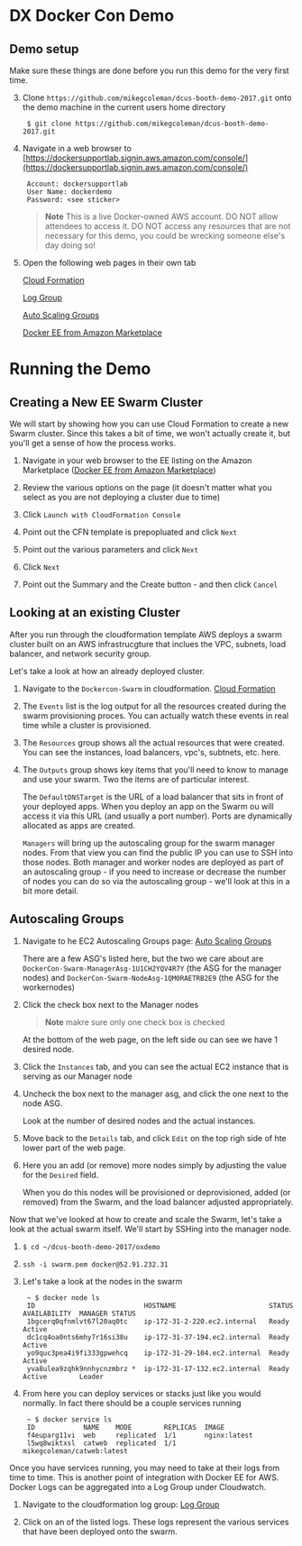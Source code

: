 # DX Docker Con Demo

## Demo setup

Make sure these things are done before you run this demo for the very first time. 

3. Clone `https://github.com/mikegcoleman/dcus-booth-demo-2017.git` onto the demo machine in the current users home directory

		$ git clone https://github.com/mikegcoleman/dcus-booth-demo-2017.git 
             
5. Navigate in a web browser to [https://dockersupportlab.signin.aws.amazon.com/console/](https://dockersupportlab.signin.aws.amazon.com/console/)

		Account: dockersupportlab
		User Name: dockerdemo
		Password: <see sticker>

	> **Note** This is a live Docker-owned AWS account. DO NOT allow attendees to access it. DO NOT access any resources that are not necessary for this demo, you could be wrecking someone else's day doing so!
	
6. Open the following web pages in their own tab
	
	[Cloud Formation](https://console.aws.amazon.com/cloudformation/home?region=us-east-1#/stack/detail?stackId=arn:aws:cloudformation:us-east-1:698275814562:stack%2FDockerCon-Swarm%2F17e2ec00-2213-11e7-a89e-50d5cd1ea8d2)
	
	[Log Group](https://console.aws.amazon.com/cloudwatch/home?region=us-east-1#logStream:group=DockerCon-Swarm-lg)
	
	[Auto Scaling Groups](https://console.aws.amazon.com/ec2/autoscaling/home?region=us-east-1#AutoScalingGroups:view=details)
	
	[Docker EE from Amazon Marketplace](https://aws.amazon.com/marketplace/fulfillment?fulfillmentOptionId=abdd18e9-f511-452d-a9cb-c9ffe72383df&productId=542db327-b437-4851-8f65-f15d5c80b4ef&ref_=dtl_psb_continue&region=us-east-1&showManualLaunchTab=CLOUD_FORMATION)
	



# Running the Demo

## Creating a New EE Swarm Cluster

We will start by showing how you can use Cloud Formation to create a new Swarm cluster. Since this takes a bit of time, we won't actually create it, but you'll get a sense of how the process works. 

1. Navigate in your web browser to the EE listing on the Amazon Marketplace ([Docker EE from Amazon Marketplace](https://aws.amazon.com/marketplace/fulfillment?fulfillmentOptionId=abdd18e9-f511-452d-a9cb-c9ffe72383df&productId=542db327-b437-4851-8f65-f15d5c80b4ef&ref_=dtl_psb_continue&region=us-east-1&showManualLaunchTab=CLOUD_FORMATION))

2. Review the various options on the page (it doesn't matter what you select as you are not deploying a cluster due to time)

3. Click `Launch with CloudFormation Console`

4. Point out the CFN template is prepopluated and click `Next`

5. Point out the various parameters and click `Next`

6. Click `Next`

7. Point out the Summary and the Create button - and then click `Cancel`

## Looking at an existing Cluster

After you run through the cloudformation template AWS deploys a swarm cluster built on an AWS infrastrucgture that inclues the VPC, subnets, load balancer, and network security group. 

Let's take a look at how an already deployed cluster. 

1. Navigate to the `Dockercon-Swarm` in cloudformation. [Cloud Formation](https://console.aws.amazon.com/cloudformation/home?region=us-east-1#/stack/detail?stackId=arn:aws:cloudformation:us-east-1:698275814562:stack%2FDockerCon-Swarm%2F17e2ec00-2213-11e7-a89e-50d5cd1ea8d2)

2. The `Events` list is the log output for all the resources created during the swarm provisioning proces. You can actually watch these events in real time while a cluster is provisioned. 

3. The `Resources` group shows all the actual resources that were created. You can see the instances, load balancers, vpc's, subtnets, etc. here. 

4. The `Outputs` group shows key items that you'll need to know to manage and use your swarm.  Two the items are of particular interest. 

	The `DefaultDNSTarget` is the URL of a load balancer that sits in front of your deployed apps. When you deploy an app on the  Swarm ou will access it via this URL (and usually a port number). Ports are dynamically allocated as apps are created. 

	`Managers` will bring up the autoscaling group for the swarm manager nodes.  From that view you can find the public IP you can use to SSH into those nodes. Both manager and worker nodes are deployed as part of an autoscaling group - if you need to increase or decrease the number of nodes you can do so via the autoscaling group - we'll look at this in a bit more detail. 
	
## Autoscaling Groups

1. Navigate to he EC2 Autoscaling Groups page:  [Auto Scaling Groups](https://console.aws.amazon.com/ec2/autoscaling/home?region=us-east-1#AutoScalingGroups:view=details)

	There are a few ASG's listed here, but the two we care about are `DockerCon-Swarm-ManagerAsg-1U1CH2YQV4R7Y` (the ASG for the manager nodes) and `DockerCon-Swarm-NodeAsg-1QM0RAETRB2E9` (the ASG for the workernodes)
	
2. Click the check box next to the Manager nodes

	> **Note** makre sure only one check box is checked
	
	At the bottom of the web page, on the left side ou can see we have 1 desired node. 
	
3. Click the `Instances` tab, and you can see the actual EC2 instance that is serving as our Manager node

4. Uncheck the box next to the manager asg, and click the one next to the node ASG. 

	Look at the number of desired nodes and the actual instances. 
	
5. Move back to the `Details` tab, and click `Edit` on the top righ side of hte lower part of the web page. 

6. Here you an add (or remove) more nodes simply by adjusting the value for the `Desired` field. 

	When you do this nodes will be provisioned or deprovisioned, added (or removed) from the Swarm, and the load balancer adjusted appropriately. 
	
Now that we've looked at how to create and scale the Swarm, let's take a look at the actual swarm itself. We'll start by SSHing into the manager node. 

1. `$ cd ~/dcus-booth-demo-2017/oxdemo`

2. `ssh -i swarm.pem docker@52.91.232.31`

3. Let's take a look at the nodes in the swarm

		~ $ docker node ls
		ID                           HOSTNAME                       STATUS  AVAILABILITY  MANAGER STATUS
		1bgcerq0qfnmlvt67l20aq0tc    ip-172-31-2-220.ec2.internal   Ready   Active
		dc1cq4oa0nts6mhy7r16si38u    ip-172-31-37-194.ec2.internal  Ready   Active
		yo9quc3pea4i9fi333gpwehcq    ip-172-31-29-104.ec2.internal  Ready   Active
		yva8ulea9zqhk9nnhycnzmbrz *  ip-172-31-17-132.ec2.internal  Ready   Active        Leader

4. From here you can deploy services or stacks just like you would normally. In fact there should be a couple services running

		~ $ docker service ls
		ID            NAME    MODE        REPLICAS  IMAGE
		f4euparg11vi  web     replicated  1/1       nginx:latest
		l5wq8wiktxsl  catweb  replicated  1/1       mikegcoleman/catweb:latest
		
Once you have services running, you may need to take at their logs from time to time. This is another point of integration with Docker EE for AWS. Docker Logs can be aggregated into a Log Group under Cloudwatch. 

1. Navigate to the cloudformation log group: [Log Group](https://console.aws.amazon.com/cloudwatch/home?region=us-east-1#logStream:group=DockerCon-Swarm-lg)

2. Click on an of the listed logs. These logs represent the various services that have been deployed onto the swarm. 


	
	